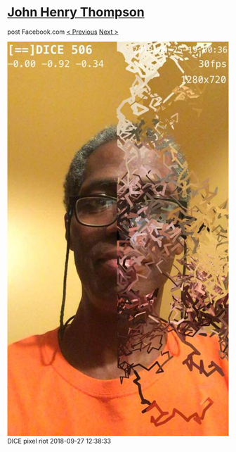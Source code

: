 # [John Henry Thompson](../README.md)
post Facebook.com
[< Previous](2018-09-27-4.md) [Next >](2018-09-24-1.md)

[![](../media/2018-09-27/Timeline-Photos-DICE-pixel-riot.jpg)](../README.md)
DICE pixel riot
2018-09-27 12:38:33
